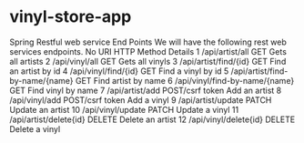 # vinyl-store-app

Spring Restful web service End Points
We will have the following rest web services endpoints.
No	URI	HTTP Method	Details
1	/api/artist/all	GET	 Gets all artists
2	/api/vinyl/all	GET	Gets all vinyls
3	/api/artist/find/{id}	GET	Find an artist by id
4	/api/vinyl/find/{id}	GET	Find a vinyl by id
5	/api/artist/find-by-name/{name}	GET	Find artist by name
6	/api/vinyl/find-by-name/{name}	GET	Find vinyl by name
7	/api/artist/add
	POST/csrf token	Add an artist
8	/api/vinyl/add	POST/csrf token	Add a vinyl
9	/api/artist/update
	PATCH	Update an artist
10	/api/vinyl/update
	PATCH	Update a vinyl
11	/api/artist/delete{id}	DELETE	Delete an artist
12	/api/vinyl/delete{id}	DELETE	Delete a vinyl
			

